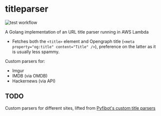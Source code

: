 # titleparser

![test workflow](https://github.com/lepinkainen/titleparser/actions/workflows/ci.yml/badge.svg≤)

A Golang implementation of an URL title parser running in AWS Lambda

- Fetches both the `<title>` element and Opengraph title (`<meta property="og:title" content="Title" />`), preference on the latter as it is usually less spammy.

Custom parsers for:

- Imgur
- IMDB (via OMDB)
- Hackernews (via API)

## TODO

Custom parsers for different sites, lifted from [Pyfibot's custom title parsers](https://github.com/lepinkainen/pyfibot/blob/master/pyfibot/modules/module_urltitle.py)

